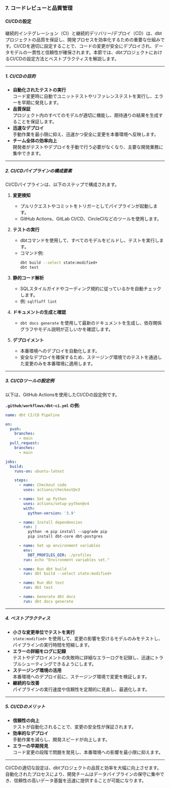 ### 7. コードレビューと品質管理

#### CI/CDの設定

継続的インテグレーション（CI）と継続的デリバリー/デプロイ（CD）は、dbtプロジェクトの品質を保証し、開発プロセスを効率化するための重要な仕組みです。CI/CDを適切に設定することで、コードの変更が安全にデプロイされ、データモデルの一貫性と信頼性が確保されます。本節では、dbtプロジェクトにおけるCI/CDの設定方法とベストプラクティスを解説します。

---

##### 1. **CI/CDの目的**
- **自動化されたテストの実行**  
  コード変更時に自動でユニットテストやリファレンステストを実行し、エラーを早期に発見します。
- **品質保証**  
  プロジェクト内のすべてのモデルが適切に機能し、期待通りの結果を生成することを保証します。
- **迅速なデプロイ**  
  手動作業を最小限に抑え、迅速かつ安全に変更を本番環境へ反映します。
- **チーム全体の効率向上**  
  開発者がテストやデプロイを手動で行う必要がなくなり、主要な開発業務に集中できます。

---

##### 2. **CI/CDパイプラインの構成要素**
CI/CDパイプラインは、以下のステップで構成されます。

1. **変更検知**  
   - プルリクエストやコミットをトリガーとしてパイプラインが起動します。
   - GitHub Actions、GitLab CI/CD、CircleCIなどのツールを使用します。

2. **テストの実行**  
   - dbtコマンドを使用して、すべてのモデルをビルドし、テストを実行します。
   - コマンド例:
     ```bash
     dbt build --select state:modified+
     dbt test
     ```

3. **静的コード解析**  
   - SQLスタイルガイドやコーディング規約に従っているかを自動チェックします。
   - 例: `sqlfluff lint`

4. **ドキュメントの生成と確認**  
   - `dbt docs generate` を使用して最新のドキュメントを生成し、依存関係グラフやモデル説明が正しいかを確認します。

5. **デプロイメント**  
   - 本番環境へのデプロイを自動化します。
   - 安全なデプロイを確保するため、ステージング環境でのテストを通過した変更のみを本番環境に適用します。

---

##### 3. **CI/CDツールの設定例**
以下は、GitHub Actionsを使用したCI/CDの設定例です。

**`.github/workflows/dbt-ci.yml` の例:**
```yaml
name: dbt CI/CD Pipeline

on:
  push:
    branches:
      - main
  pull_request:
    branches:
      - main

jobs:
  build:
    runs-on: ubuntu-latest

    steps:
      - name: Checkout code
        uses: actions/checkout@v3

      - name: Set up Python
        uses: actions/setup-python@v4
        with:
          python-version: '3.9'

      - name: Install dependencies
        run: |
          python -m pip install --upgrade pip
          pip install dbt-core dbt-postgres

      - name: Set up environment variables
        env:
          DBT_PROFILES_DIR: ./profiles
        run: echo "Environment variables set."

      - name: Run dbt build
        run: dbt build --select state:modified+

      - name: Run dbt test
        run: dbt test

      - name: Generate dbt docs
        run: dbt docs generate
```

---

##### 4. **ベストプラクティス**
- **小さな変更単位でテストを実行**  
  `state:modified+` を使用して、変更の影響を受けるモデルのみをテストし、パイプラインの実行時間を短縮します。
- **エラーの詳細をログに記録**  
  テストやデプロイメントの失敗時に詳細なエラーログを記録し、迅速にトラブルシューティングできるようにします。
- **ステージング環境の活用**  
  本番環境へのデプロイ前に、ステージング環境で変更を検証します。
- **継続的な改善**  
  パイプラインの実行速度や信頼性を定期的に見直し、最適化します。

---

##### 5. **CI/CDのメリット**
- **信頼性の向上**  
  テストが自動化されることで、変更の安全性が保証されます。
- **効率的なデプロイ**  
  手動作業を減らし、開発スピードが向上します。
- **エラーの早期発見**  
  コード変更の段階で問題を発見し、本番環境への影響を最小限に抑えます。

---

CI/CDの適切な設定は、dbtプロジェクトの品質と効率を大幅に向上させます。自動化されたプロセスにより、開発チームはデータパイプラインの保守に集中でき、信頼性の高いデータ基盤を迅速に提供することが可能になります。